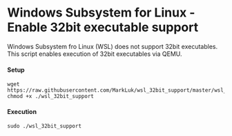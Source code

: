 # Windows Subsystem for Linux - Enable 32bit executable support
Windows Subsystem fro Linux (WSL) does not support 32bit executables. 
This script enables execution of 32bit executables via QEMU.

#### Setup
```
wget https://raw.githubusercontent.com/MarkLuk/wsl_32bit_support/master/wsl_32bit_enable.sh
chmod +x ./wsl_32bit_support
```

#### Execution
```
sudo ./wsl_32bit_support
```
